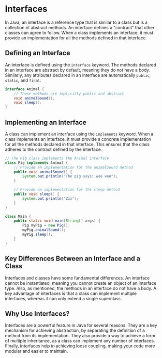 # Interfaces

In Java, an interface is a reference type that is similar to a class but is a collection of abstract methods. An interface defines a "contract" that other classes can agree to follow. When a class implements an interface, it must provide an implementation for all the methods defined in that interface.

## Defining an Interface

An interface is defined using the `interface` keyword. The methods declared in an interface are abstract by default, meaning they do not have a body. Similarly, any attributes declared in an interface are automatically `public`, `static`, and `final`.

```java
interface Animal {
    // These methods are implicitly public and abstract
    void animalSound();
    void sleep();
}
```

## Implementing an Interface

A class can implement an interface using the `implements` keyword. When a class implements an interface, it must provide a concrete implementation for all the methods declared in that interface. This ensures that the class adheres to the contract defined by the interface.

```java
// The Pig class implements the Animal interface
class Pig implements Animal {
    // Provide an implementation for the animalSound method
    public void animalSound() {
        System.out.println("The pig says: wee wee");
    }

    // Provide an implementation for the sleep method
    public void sleep() {
        System.out.println("Zzz");
    }
}

class Main {
    public static void main(String[] args) {
        Pig myPig = new Pig();
        myPig.animalSound();
        myPig.sleep();
    }
}
```

## Key Differences Between an Interface and a Class

Interfaces and classes have some fundamental differences. An interface cannot be instantiated, meaning you cannot create an object of an interface type. Also, as mentioned, the methods in an interface do not have a body. A key advantage of interfaces is that a class can implement multiple interfaces, whereas it can only extend a single superclass.

## Why Use Interfaces?

Interfaces are a powerful feature in Java for several reasons. They are a key mechanism for achieving abstraction, by separating the definition of a method from its implementation. They also provide a way to achieve a form of multiple inheritance, as a class can implement any number of interfaces. Finally, interfaces help in achieving loose coupling, making your code more modular and easier to maintain.
